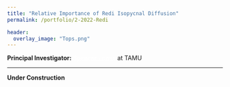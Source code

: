 ```yaml
---
title: "Relative Importance of Redi Isopycnal Diffusion"
permalink: /portfolio/2-2022-Redi

header:
  overlay_image: "Tops.png"
---
```


**Principal Investigator:** <a href="https://cspencerjones.github.io/" style="color: white; text-decoration: underline;text-decoration-style: dotted;">Spencer Jones</a> at TAMU



---

**Under Construction**
